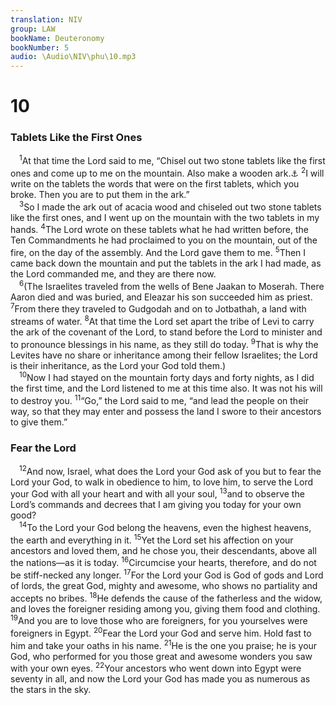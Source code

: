 ```yaml
---
translation: NIV
group: LAW
bookName: Deuteronomy 
bookNumber: 5
audio: \Audio\NIV\phu\10.mp3
---
```


<div class="title"><h1>10</h1><h3>Tablets Like the First Ones </h3></div>
<span class="verse phu_10_1"> <sup>1</sup>At that time the Lord said to me, “Chisel out two stone tablets like the first ones and come up to me on the mountain. Also make a wooden ark.<a data-toggle="tooltip" data-placement="bottom" title="That is, a chest">⚓</a></span>
<span class="verse phu_10_2"><sup>2</sup>I will write on the tablets the words that were on the first tablets, which you broke. Then you are to put them in the ark.” <br/></span>
<span class="verse phu_10_3"> <sup>3</sup>So I made the ark out of acacia wood and chiseled out two stone tablets like the first ones, and I went up on the mountain with the two tablets in my hands. </span>
<span class="verse phu_10_4"><sup>4</sup>The Lord wrote on these tablets what he had written before, the Ten Commandments he had proclaimed to you on the mountain, out of the fire, on the day of the assembly. And the Lord gave them to me. </span>
<span class="verse phu_10_5"><sup>5</sup>Then I came back down the mountain and put the tablets in the ark I had made, as the Lord commanded me, and they are there now. <br/></span>
<span class="verse phu_10_6"> <sup>6</sup>(The Israelites traveled from the wells of Bene Jaakan to Moserah. There Aaron died and was buried, and Eleazar his son succeeded him as priest. </span>
<span class="verse phu_10_7"><sup>7</sup>From there they traveled to Gudgodah and on to Jotbathah, a land with streams of water. </span>
<span class="verse phu_10_8"><sup>8</sup>At that time the Lord set apart the tribe of Levi to carry the ark of the covenant of the Lord, to stand before the Lord to minister and to pronounce blessings in his name, as they still do today. </span>
<span class="verse phu_10_9"><sup>9</sup>That is why the Levites have no share or inheritance among their fellow Israelites; the Lord is their inheritance, as the Lord your God told them.) <br/></span>
<span class="verse phu_10_10"> <sup>10</sup>Now I had stayed on the mountain forty days and forty nights, as I did the first time, and the Lord listened to me at this time also. It was not his will to destroy you. </span>
<span class="verse phu_10_11"><sup>11</sup>“Go,” the Lord said to me, “and lead the people on their way, so that they may enter and possess the land I swore to their ancestors to give them.” <br/></span>
<div class="title"><h3>Fear the Lord </h3></div>
<span class="verse phu_10_12"> <sup>12</sup>And now, Israel, what does the Lord your God ask of you but to fear the Lord your God, to walk in obedience to him, to love him, to serve the Lord your God with all your heart and with all your soul, </span>
<span class="verse phu_10_13"><sup>13</sup>and to observe the Lord’s commands and decrees that I am giving you today for your own good? <br/></span>
<span class="verse phu_10_14"> <sup>14</sup>To the Lord your God belong the heavens, even the highest heavens, the earth and everything in it. </span>
<span class="verse phu_10_15"><sup>15</sup>Yet the Lord set his affection on your ancestors and loved them, and he chose you, their descendants, above all the nations—as it is today. </span>
<span class="verse phu_10_16"><sup>16</sup>Circumcise your hearts, therefore, and do not be stiff-necked any longer. </span>
<span class="verse phu_10_17"><sup>17</sup>For the Lord your God is God of gods and Lord of lords, the great God, mighty and awesome, who shows no partiality and accepts no bribes. </span>
<span class="verse phu_10_18"><sup>18</sup>He defends the cause of the fatherless and the widow, and loves the foreigner residing among you, giving them food and clothing. </span>
<span class="verse phu_10_19"><sup>19</sup>And you are to love those who are foreigners, for you yourselves were foreigners in Egypt. </span>
<span class="verse phu_10_20"><sup>20</sup>Fear the Lord your God and serve him. Hold fast to him and take your oaths in his name. </span>
<span class="verse phu_10_21"><sup>21</sup>He is the one you praise; he is your God, who performed for you those great and awesome wonders you saw with your own eyes. </span>
<span class="verse phu_10_22"><sup>22</sup>Your ancestors who went down into Egypt were seventy in all, and now the Lord your God has made you as numerous as the stars in the sky. <br/></span>
